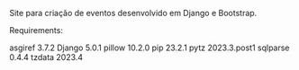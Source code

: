 Site para criação de eventos desenvolvido em Django e Bootstrap.

Requirements:

asgiref  3.7.2
Django   5.0.1
pillow   10.2.0
pip      23.2.1
pytz     2023.3.post1
sqlparse 0.4.4
tzdata   2023.4

